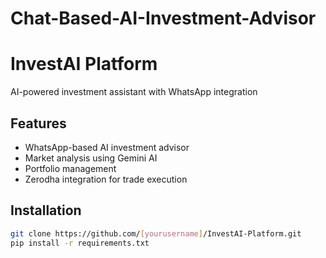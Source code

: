 # Chat-Based-AI-Investment-Advisor

# InvestAI Platform

AI-powered investment assistant with WhatsApp integration

## Features
- WhatsApp-based AI investment advisor
- Market analysis using Gemini AI
- Portfolio management
- Zerodha integration for trade execution

## Installation
```bash
git clone https://github.com/[yourusername]/InvestAI-Platform.git
pip install -r requirements.txt
